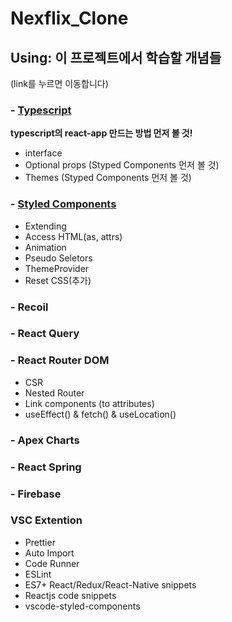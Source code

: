 # Nexflix_Clone

## Using: 이 프로젝트에서 학습할 개념들

(link를 누르면 이동합니다)

### - [Typescript](https://github.com/dudgns2947/Netflix_Clone/blob/master/README/TypeScripts.md)

**typescript의 react-app 만드는 방법 먼저 볼 것!**

- interface
- Optional props (Styped Components 먼저 볼 것)
- Themes (Styped Components 먼저 볼 것)

### - [Styled Components](https://github.com/dudgns2947/Netflix_Clone/blob/master/README/StyledComponents.md)

- Extending
- Access HTML(as, attrs)
- Animation
- Pseudo Seletors
- ThemeProvider
- Reset CSS(추가)

### - Recoil

### - React Query

### - React Router DOM

- CSR
- Nested Router
- Link components (to attributes)
- useEffect() & fetch() & useLocation()

### - Apex Charts

### - React Spring

### - Firebase

### VSC Extention

- Prettier
- Auto Import
- Code Runner
- ESLint
- ES7+ React/Redux/React-Native snippets
- Reactjs code snippets
- vscode-styled-components
